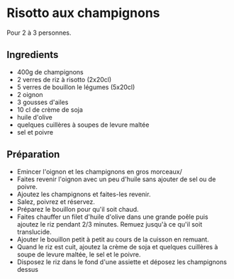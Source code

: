 Risotto aux champignons
=======================

Pour 2 à 3 personnes.

## Ingredients

* 400g de champignons
* 2 verres de riz à risotto (2x20cl)
* 5 verres de bouillon le légumes (5x20cl)
* 2 oignon
* 3 gousses d'ailes
* 10 cl de crème de soja
* huile d'olive
* quelques cuillères à soupes de levure maltée
* sel et poivre

## Préparation

* Emincer l'oignon et les champignons en gros morceaux/
* Faites revenir l'oignon avec un peu d'huile sans ajouter de sel ou de poivre.
* Ajoutez les champignons et faites-les revenir.
* Salez, poivrez et réservez.
* Préparez le bouillon pour qu'il soit chaud.
* Faites chauffer un filet d'huile d'olive dans une grande poêle puis ajoutez le riz pendant 2/3 minutes. Remuez jusqu'à ce qu'il soit translucide.
* Ajouter le bouillon petit à petit au cours de la cuisson en remuant.
* Quand le riz est cuit, ajoutez la crème de soja et quelques cuillères à soupe de levure maltée, le sel et le poivre.
* Disposez le riz dans le fond d'une assiette et déposez les champignons dessus
